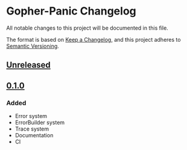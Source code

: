 # Gopher-Panic Changelog

All notable changes to this project will be documented in this file.

The format is based on [Keep a Changelog](https://keepachangelog.com/en/1.0.0/),
and this project adheres to [Semantic Versioning](https://semver.org/spec/v2.0.0.html).

## [Unreleased]

## [0.1.0]

### Added

- Error system
- ErrorBuilder system
- Trace system
- Documentation
- CI

[unreleased]: https://github.com/ulphidius/gopherpanic/compare/v0.1.0...master
[0.1.0]: https://github.com/ulphidius/gopherpanic/compare/v0.1.0

